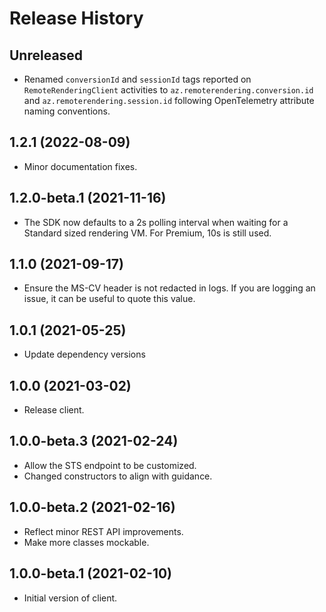 # Release History

## Unreleased
- Renamed `conversionId` and `sessionId` tags reported on `RemoteRenderingClient` activities to `az.remoterendering.conversion.id` and `az.remoterendering.session.id` following OpenTelemetry attribute naming conventions.

## 1.2.1 (2022-08-09)
- Minor documentation fixes.

## 1.2.0-beta.1 (2021-11-16)
- The SDK now defaults to a 2s polling interval when waiting for a Standard sized rendering VM. For Premium, 10s is still used.

## 1.1.0 (2021-09-17)
- Ensure the MS-CV header is not redacted in logs. If you are logging an issue, it can be useful to quote this value.

## 1.0.1 (2021-05-25)
- Update dependency versions

## 1.0.0 (2021-03-02)
- Release client.

## 1.0.0-beta.3 (2021-02-24)
- Allow the STS endpoint to be customized.
- Changed constructors to align with guidance.

## 1.0.0-beta.2 (2021-02-16)
- Reflect minor REST API improvements.
- Make more classes mockable.

## 1.0.0-beta.1 (2021-02-10)
- Initial version of client.
